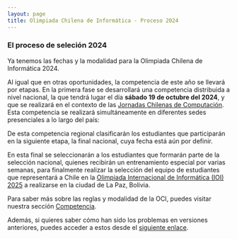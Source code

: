 ```yaml
---
layout: page
title: Olimpiada Chilena de Informática - Proceso 2024
---
```


### El proceso de seleción 2024

Ya tenemos las fechas y la modalidad para la Olimpiada Chilena de Informática 2024.

Al igual que en otras oportunidades, la competencia de este año se llevará por etapas. En la primera fase se desarrollará una competencia distribuida a nivel nacional, la que tendrá lugar el día **sábado 19 de octubre del 2024**, y que se realizará en el contexto de las [Jornadas Chilenas de Computación](https://jcc2024.cl/). Esta competencia se realizará simultáneamente en diferentes sedes presenciales a lo largo del país:

De esta competencia regional clasificarán los estudiantes que participarán en la siguiente etapa, la final nacional, cuya fecha está aún por definir.

En esta final se seleccionarán a los estudiantes que formarán parte de la selección nacional, quienes recibirán un entrenamiento especial por varias semanas, para finalmente realizar la selección del equipo de estudiantes que representará a Chile en la [Olimpiada Internacional de Informática (IOI) 2025](https://ioi2025.bo/) a realizarse en la ciudad de La Paz, Bolivia.

Para saber más sobre las reglas y modalidad de la OCI, puedes visitar nuestra sección [Competencia](/competencia).

Además, si quieres saber cómo han sido los problemas en versiones anteriores, puedes acceder a estos desde el [siguiente enlace](https://github.com/OCIoficial/competencias-pasadas).
